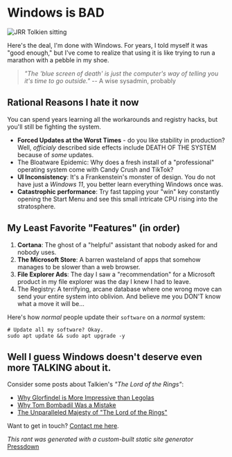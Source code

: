 # Windows is BAD

![JRR Tolkien sitting](/images/evil-windows.jpg)

Here's the deal, I'm done with Windows. For years, I told myself it was "good enough," but I've come to realize that using it is like trying to run a marathon with a pebble in my shoe.

> _"The 'blue screen of death' is just the computer's way of telling you it's time to go outside."_ 
> -- A wise sysadmin, probably

## Rational Reasons I hate it now

You can spend years learning all the workarounds and registry hacks,
but you'll still be fighting the system. 

- **Forced Updates at the Worst Times** - do you like stability in production? Well, _officialy_ described side effects include DEATH OF THE SYSTEM because of _some_ updates. 
- The Bloatware Epidemic: Why does a fresh install of a "professional" operating system come with Candy Crush and TikTok? 
- **UI Inconsistency**: It's a Frankenstein's monster of design. You do not have just a _Windows 11_, you better learn everything Windows once was.
- **Catastrophic performance**: Try fast tapping your "win" key constantly opening the Start Menu and see this small intricate CPU rising into the stratosphere.


## My Least Favorite "Features" (in order)

1. **Cortana**: The ghost of a "helpful" assistant that nobody asked for and nobody uses.
2. **The Microsoft Store**: A barren wasteland of apps that somehow manages to be slower than a web browser.
3. **File Explorer Ads**: The day I saw a "recommendation" for a Microsoft product in my file explorer was the day I knew I had to leave.
4. The Registry: A terrifying, arcane database where one wrong move can send your entire system into oblivion. And believe me you DON'T know what a move it will be...

Here's how _normal_ people update their `software` on a _normal_ system:

```
# Update all my software? Okay.
sudo apt update && sudo apt upgrade -y
```

## Well I guess Windows doesn't deserve even more TALKING about it. 

Consider some posts about Talkien's _"The Lord of the Rings"_:

- [Why Glorfindel is More Impressive than Legolas](/blog/glorfindel)
- [Why Tom Bombadil Was a Mistake](/blog/tom)
- [The Unparalleled Majesty of "The Lord of the Rings"](/blog/majesty)

Want to get in touch? [Contact me here](/contact).

_This rant was generated with a custom-built static site generator_ [Pressdown](https://github.com/greetingromansoldier/Pressdown)
